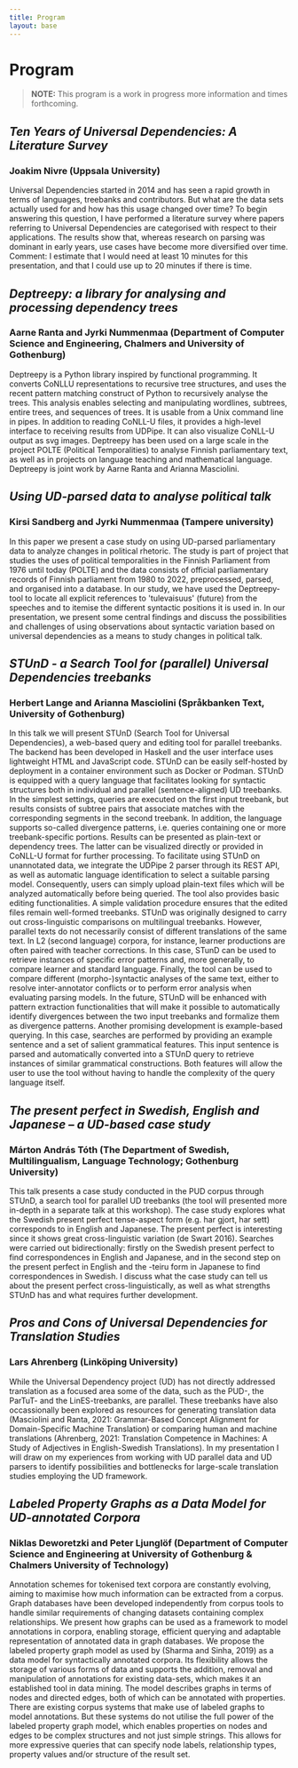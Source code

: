 ```yaml
---
title: Program
layout: base
---
```


# Program

> __NOTE:__ This program is a work in progress more information and times forthcoming. 

## _Ten Years of Universal Dependencies: A Literature Survey_
### Joakim Nivre (Uppsala University)
Universal Dependencies started in 2014 and has seen a rapid growth in terms of languages, treebanks and contributors. But what are the data sets actually used for and how has this usage changed over time? To begin answering this question, I have performed a literature survey where papers referring to Universal Dependencies are categorised with respect to their applications. The results show that, whereas research on parsing was dominant in early years, use cases have become more diversified over time.   Comment: I estimate that I would need at least 10 minutes for this presentation, and that I could use up to 20 minutes if there is time.

## _Deptreepy: a library for analysing and processing dependency trees_
### Aarne Ranta and Jyrki Nummenmaa (Department of Computer Science and Engineering, Chalmers and University of Gothenburg)
Deptreepy is a Python library inspired by functional programming. It converts CoNLLU representations to recursive tree structures, and uses the recent pattern matching construct of Python to recursively analyse the trees. This analysis enables selecting and manipulating wordlines, subtrees, entire trees, and sequences of trees. It is usable from a Unix command line in pipes. In addition to reading CoNLL-U files, it provides a high-level interface to receiving results from UDPipe. It can also visualize CoNLL-U output as svg images. Deptreepy has been used on a large scale in the project POLTE (Political Temporalities) to analyse Finnish parliamentary text, as well as in projects on language teaching and mathematical language. Deptreepy is joint work by Aarne Ranta and Arianna Masciolini.  

## _Using UD-parsed data to analyse political talk_
### Kirsi Sandberg and Jyrki Nummenmaa (Tampere university)
In this paper we present a case study on using UD-parsed parliamentary data to analyze changes in political rhetoric. The study is part of project that studies the uses of political temporalities in the Finnish Parliament from 1976 until today (POLTE) and the data consists of official parliamentary records of Finnish parliament from 1980 to 2022, preprocessed, parsed, and organised into a database. In our study, we have used the Deptreepy-tool to locate all explicit references to 'tulevaisuus' (future) from the speeches and to itemise the different syntactic positions it is used in. In our presentation, we present some central findings and discuss the possibilities and challenges of using observations about syntactic variation based on universal dependencies as a means to study changes in political talk.

## _STUnD - a Search Tool for (parallel) Universal Dependencies treebanks_
### Herbert Lange and Arianna Masciolini (Språkbanken Text, University of Gothenburg)
In this talk we will present STUnD (Search Tool for Universal Dependencies), a web-based query and editing tool for parallel treebanks.  The backend has been developed in Haskell and the user interface uses lightweight HTML and JavaScript code. STUnD can be easily self-hosted by deployment in a container environment such as Docker or Podman.  STUnD is equipped with a query language that facilitates looking for syntactic structures both in individual and parallel (sentence-aligned) UD treebanks. In the simplest settings, queries are executed on the first input treebank, but results consists of subtree pairs that associate matches with the corresponding segments in the second treebank. In addition, the language supports so-called divergence patterns, i.e. queries containing one or more treebank-specific portions. Results can be presented as plain-text or dependency trees. The latter can be visualized directly or provided in CoNLL-U format for further processing.  To facilitate using STUnD on unannotated data, we integrate the UDPipe 2 parser through its REST API, as well as automatic language identification to select a suitable parsing model. Consequently, users can simply upload plain-text files which will be analyzed automatically before being queried. The tool also provides basic editing functionalities. A simple validation procedure ensures that the edited files remain well-formed treebanks.  STUnD was originally designed to carry out cross-linguistic comparisons on multilingual treebanks. However, parallel texts do not necessarily consist of different translations of the same text. In L2 (second language) corpora, for instance, learner productions are often paired with teacher corrections. In this case, STunD can be used to retrieve instances of specific error patterns and, more generally, to compare learner and standard language. Finally, the tool can be used to compare different (morpho-)syntactic analyses of the same text, either to resolve inter-annotator conflicts or to perform error analysis when evaluating parsing models.  In the future, STUnD will be enhanced with pattern extraction functionalities that will make it possible to automatically identify divergences between the two input treebanks and formalize them as divergence patterns. Another promising development is example-based querying. In this case, searches are performed by providing an example sentence and a set of salient grammatical features. This input sentence is parsed and automatically converted into a STUnD query to retrieve instances of similar grammatical constructions. Both features will allow the user to use the tool without having to handle the complexity of the query language itself.

## _The present perfect in Swedish, English and Japanese – a UD-based case study_
### Márton András Tóth (The Department of Swedish, Multilingualism, Language Technology; Gothenburg University)
This talk presents a case study conducted in the PUD corpus through STUnD, a search tool for parallel UD treebanks (the tool will presented more in-depth in a separate talk at this workshop). The case study explores what the Swedish present perfect tense-aspect form (e.g. har gjort, har sett) corresponds to in English and Japanese. The present perfect is interesting since it shows great cross-linguistic variation (de Swart 2016). Searches were carried out bidirectionally: firstly on the Swedish present perfect to find correspondences in English and Japanese, and in the second step on the present perfect in English and the -teiru form in Japanese to find correspondences in Swedish. I discuss what the case study can tell us about the present perfect cross-linguistically, as well as what strengths STUnD has and what requires further development.

## _Pros and Cons of Universal Dependencies for Translation Studies_
### Lars Ahrenberg (Linköping University)
While the Universal Dependency project (UD) has not directly addressed translation as a focused area some of the data, such as the PUD-, the ParTuT- and the LinES-treebanks, are parallel. These treebanks have also occassionally been explored as resources for generating translation data (Masciolini and Ranta, 2021: Grammar-Based Concept Alignment for Domain-Specific Machine Translation) or comparing human and machine translations (Ahrenberg, 2021: Translation Competence in Machines: A Study of Adjectives in English-Swedish Translations). In my presentation I will draw on my experiences from working with UD parallel data and UD parsers to identify possibilities and bottlenecks for large-scale translation studies employing the UD framework.

## _Labeled Property Graphs as a Data Model for UD-annotated Corpora_
### Niklas Deworetzki and Peter Ljunglöf (Department of Computer Science and Engineering at University of Gothenburg & Chalmers University of Technology)
Annotation schemes for tokenised text corpora are constantly evolving, aiming to maximise how much information can be extracted from a corpus. Graph databases have been developed independently from corpus tools to handle similar requirements of changing datasets containing complex relationships. We present how graphs can be used as a framework to model annotations in corpora, enabling storage, efficient querying and adaptable representation of annotated data in graph databases.  We propose the labeled property graph model as used by (Sharma and Sinha, 2019) as a data model for syntactically annotated corpora. Its flexibility allows the storage of various forms of data and supports the addition, removal and manipulation of annotations for existing data-sets, which makes it an established tool in data mining. The model describes graphs in terms of nodes and directed edges, both of which can be annotated with properties.  There are existing corpus systems that make use of labeled graphs to model annotations. But these systems do not utilise the full power of the labeled property graph model, which enables properties on nodes and edges to be complex structures and not just simple strings. This allows for more expressive queries that can specify node labels, relationship types, property values and/or structure of the result set. 

